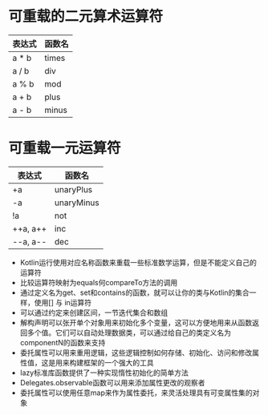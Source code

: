 # 可重载的二元算术运算符
| 表达式 | 函数名 |
| ---- | ---- |
| a * b | times |
| a / b | div |
| a % b | mod |
| a + b | plus |
| a - b | minus |


# 可重载一元运算符
| 表达式 | 函数名 | 
| ---- | ---- |
| +a | unaryPlus |
| -a | unaryMinus |
| !a | not |
| ++a, a++ | inc |
| --a, a-- | dec |


* Kotlin运行使用对应名称函数来重载一些标准数学运算，但是不能定义自己的运算符
* 比较运算符映射为equals何compareTo方法的调用
* 通过定义名为get、set和contains的函数，就可以让你的类与Kotlin的集合一样，使用[] 与 in运算符
* 可以通过约定来创建区间，一节迭代集合和数组
* 解构声明可以张开单个对象用来初始化多个变量，这可以方便地用来从函数返回多个值。它们可以自动处理数据类，可以通过给自己的类定义名为componentN的函数来支持
* 委托属性可以用来重用逻辑，这些逻辑控制如何存储、初始化、访问和修改属性值，这是用来构建框架的一个强大的工具
* lazy标准库函数提供了一种实现惰性初始化的简单方法
* Delegates.observable函数可以用来添加属性更改的观察者
* 委托属性可以使用任意map来作为属性委托，来灵活处理具有可变属性集的对象

